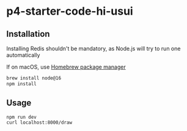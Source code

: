 # p4-starter-code-hi-usui

## Installation

Installing Redis shouldn't be mandatory, as Node.js will try to run one automatically

If on macOS, use [Homebrew package manager](https://brew.sh/)

```bash
brew install node@16
npm install
```

## Usage

```bash
npm run dev
curl localhost:8000/draw
```

